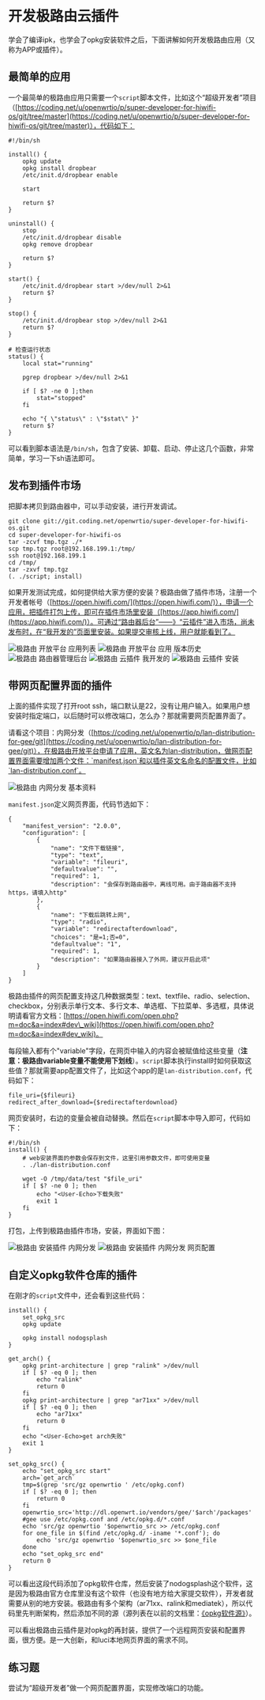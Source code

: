 # 开发极路由云插件

学会了编译ipk，也学会了opkg安装软件之后，下面讲解如何开发极路由应用（又称为APP或插件）。

## 最简单的应用

一个最简单的极路由应用只需要一个`script`脚本文件，比如这个“超级开发者”项目（[https://coding.net/u/openwrtio/p/super-developer-for-hiwifi-os/git/tree/master](https://coding.net/u/openwrtio/p/super-developer-for-hiwifi-os/git/tree/master)），代码如下：

```
#!/bin/sh

install() {
    opkg update
    opkg install dropbear
    /etc/init.d/dropbear enable

    start

    return $?
}

uninstall() {
    stop
    /etc/init.d/dropbear disable
    opkg remove dropbear

    return $?
}

start() {
    /etc/init.d/dropbear start >/dev/null 2>&1
    return $?
}

stop() {
    /etc/init.d/dropbear stop >/dev/null 2>&1
    return $?
}

# 检查运行状态
status() {
    local stat="running"

    pgrep dropbear >/dev/null 2>&1

    if [ $? -ne 0 ];then
        stat="stopped"
    fi

    echo "{ \"status\" : \"$stat\" }"
    return $?
}
```

可以看到脚本语法是`/bin/sh`，包含了安装、卸载、启动、停止这几个函数，非常简单，学习一下sh语法即可。

## 发布到插件市场

把脚本拷贝到路由器中，可以手动安装，进行开发调试。

```
git clone git://git.coding.net/openwrtio/super-developer-for-hiwifi-os.git
cd super-developer-for-hiwifi-os
tar -zcvf tmp.tgz ./*
scp tmp.tgz root@192.168.199.1:/tmp/
ssh root@192.168.199.1
cd /tmp/
tar -zxvf tmp.tgz
(. ./script; install)
```

如果开发测试完成，如何提供给大家方便的安装？极路由做了插件市场，注册一个开发者帐号（[https://open.hiwifi.com/](https://open.hiwifi.com/)），申请一个应用，把插件打包上传，即可在插件市场里安装（[https://app.hiwifi.com/](https://app.hiwifi.com/)）。可通过“路由器后台”——》“云插件”进入市场，尚未发布时，在“我开发的”页面里安装。如果提交审核上线，用户就能看到了。

![极路由 开放平台 应用列表](../img/gee-open-platform-myapp.png)
![极路由 开放平台 应用 版本历史](../img/gee-open-platform-myapp-version.png)
![极路由 路由器管理后台](../img/gee-local-web-admin.png)
![极路由 云插件 我开发的](../img/gee-appstore-myapp.png)
![极路由 云插件 安装](../img/gee-appstore-myapp-install.png)

## 带网页配置界面的插件

上面的插件实现了打开root ssh，端口默认是22，没有让用户输入。如果用户想安装时指定端口，以后随时可以修改端口，怎么办？那就需要网页配置界面了。

请看这个项目：内网分发（[https://coding.net/u/openwrtio/p/lan-distribution-for-gee/git](https://coding.net/u/openwrtio/p/lan-distribution-for-gee/git)），在极路由开放平台申请了应用，英文名为lan-distribution，做网页配置界面需要增加两个文件：`manifest.json`和以插件英文名命名的配置文件，比如`lan-distribution.conf`。

![极路由 内网分发 基本资料](../img/gee-open-platform-lan-distribution-detail.png)

`manifest.json`定义网页界面，代码节选如下：

```
{
    "manifest_version": "2.0.0",
    "configuration": [
        {
            "name": "文件下载链接",
            "type": "text",
            "variable": "fileuri",
            "defaultvalue": "",
            "required": 1,
            "description": "会保存到路由器中，离线可用。由于路由器不支持https，请填入http"
        },
        {
            "name": "下载后跳转上网",
            "type": "radio",
            "variable": "redirectafterdownload",
            "choices": "是=1;否=0",
            "defaultvalue": "1",
            "required": 1,
            "description": "如果路由器接入了外网，建议开启此项"
        }
    ]
}
```

极路由插件的网页配置支持这几种数据类型：text、textfile、radio、selection、checkbox，分别表示单行文本、多行文本、单选框、下拉菜单、多选框，具体说明请看官方文档：[https://open.hiwifi.com/open.php?m=doc&a=index#dev\_wiki](https://open.hiwifi.com/open.php?m=doc&a=index#dev_wiki)。

每段输入都有个"variable"字段，在网页中输入的内容会被赋值给这些变量（**注意：极路由variable变量不能使用下划线**）。`script`脚本执行install时如何获取这些值？那就需要app配置文件了，比如这个app的是`lan-distribution.conf`，代码如下：

```
file_uri={$fileuri}
redirect_after_download={$redirectafterdownload}
```

网页安装时，右边的变量会被自动替换。然后在`script`脚本中导入即可，代码如下：

```
#!/bin/sh
install() {
    # web安装界面的参数会保存到文件，这里引用参数文件，即可使用变量
    . ./lan-distribution.conf
    
    wget -O /tmp/data/test "$file_uri"
    if [ $? -ne 0 ]; then
        echo "<User-Echo>下载失败"
        exit 1
    fi
}
```

打包，上传到极路由插件市场，安装，界面如下图：

![极路由 安装插件 内网分发](../img/gee-install-app-lan-distribution.png)
![极路由 安装插件 内网分发 网页配置](../img/gee-install-app-lan-distribution-web-config.png)

## 自定义opkg软件仓库的插件

在刚才的`script`文件中，还会看到这些代码：

```
install() {
    set_opkg_src
    opkg update

    opkg install nodogsplash
}

get_arch() {
    opkg print-architecture | grep "ralink" >/dev/null
    if [ $? -eq 0 ]; then
        echo "ralink"
        return 0
    fi
    opkg print-architecture | grep "ar71xx" >/dev/null
    if [ $? -eq 0 ]; then
        echo "ar71xx"
        return 0
    fi
    echo "<User-Echo>get arch失败"
    exit 1
}

set_opkg_src() {
    echo "set_opkg_src start"
    arch=`get_arch`
    tmp=$(grep 'src/gz openwrtio ' /etc/opkg.conf)
    if [ $? -eq 0 ]; then
        return 0
    fi
    openwrtio_src='http://dl.openwrt.io/vendors/gee/'$arch'/packages'
    #gee use /etc/opkg.conf and /etc/opkg.d/*.conf
    echo 'src/gz openwrtio '$openwrtio_src >> /etc/opkg.conf
    for one_file in $(find /etc/opkg.d/ -iname '*.conf'); do
        echo 'src/gz openwrtio '$openwrtio_src >> $one_file
    done
    echo "set_opkg_src end"
    return 0
}
```

可以看出这段代码添加了opkg软件仓库，然后安装了nodogsplash这个软件，这是因为极路由官方仓库里没有这个软件（也没有地方给大家提交软件），开发者就需要从别的地方安装。极路由有多个架构（ar71xx、ralink和mediatek），所以代码里先判断架构，然后添加不同的源（源列表在以前的文档里：[《opkg软件源》](/docs/opkg/#gee-ralink-opkg-j1s-j2-j3)）。

可以看出极路由云插件是对opkg的再封装，提供了一个远程网页安装和配置界面，很方便。是一大创新，和luci本地网页界面的需求不同。

## 练习题

尝试为“超级开发者”做一个网页配置界面，实现修改端口的功能。

<div id="comments" data-thread-key="docs-create-gee-app"></div>
